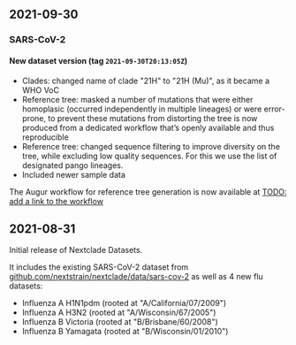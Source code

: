 ## 2021-09-30

### SARS-CoV-2 

#### New dataset version (tag `2021-09-30T20:13:05Z`)

 - Clades: changed name of clade "21H" to "21H (Mu)", as it became a WHO VoC
 - Reference tree: masked a number of mutations that were either homoplasic (occurred independently in multiple lineages) or were error-prone, to prevent these mutations from distorting the tree is now produced from a dedicated workflow that’s openly available and thus reproducible
 - Reference tree: changed sequence filtering to improve diversity on the tree, while excluding low quality sequences. For this we use the list of designated pango lineages.
 - Included newer sample data

The Augur workflow for reference tree generation is now available at [TODO: add a link to the workflow](https://example.com)


## 2021-08-31

Initial release of Nextclade Datasets.

It includes the existing SARS-CoV-2 dataset from 
[github.com/nextstrain/nextclade/data/sars-cov-2](https://github.com/nextstrain/nextclade/tree/0817313f674471a49803cf1970bc92832207b4f5/data/sars-cov-2) as well as 4 new flu datasets: 

 - Influenza A H1N1pdm (rooted at "A/California/07/2009")
 - Influenza A H3N2 (rooted at "A/Wisconsin/67/2005")
 - Influenza B Victoria (rooted at "B/Brisbane/60/2008")
 - Influenza B Yamagata (rooted at "B/Wisconsin/01/2010")
